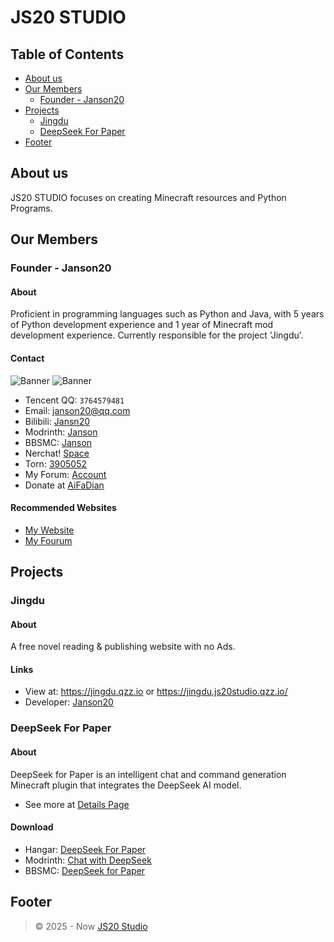 # JS20 STUDIO
## Table of Contents
- [About us](/#about-us)
- [Our Members](/#our-members)
   - [Founder - Janson20](/#founder---janson20)
- [Projects](/#projects)
  - [Jingdu](/#jingdu)
  - [DeepSeek For Paper](/#deepseek-for-paper)
- [Footer](/#footer)

## About us
JS20 STUDIO focuses on creating Minecraft resources and Python Programs.

## Our Members
### Founder - Janson20
#### About
Proficient in programming languages such as Python and Java, with 5 years of Python development experience and 1 year of Minecraft mod development experience. Currently responsible for the project 'Jingdu'.

#### Contact
![Banner](https://api.mcbanners.com/banner/saved/YIHretTFTpRdeT.png)
![Banner](https://api.mcbanners.com/banner/saved/eKWlhldyztOexg.png)
- Tencent QQ: `3764579481`
- Email: [janson20@qq.com](mailto:janson20@qq.com)
- Bilibili: [Jansn20](https://space.bilibili.com/661015875)
- Modrinth: [Janson](https://modrinth.com/user/Janson)
- BBSMC: [Janson](https://modrinth.com/user/Janson)
- Nerchat! [Space](https://matrix.to/#/#janson20:chat.neboer.site)
- Torn: [3905052](https://www.torn.com/profiles.php?XID=3905052)
- My Forum: [Account](https://janson20-forum.great-site.net/memberlist.php?mode=viewprofile&u=2)
- Donate at [AiFaDian](https://afdian.com/a/janson20)

#### Recommended Websites
- [My Website](https://janson20.wuaze.com/)
- [My Fourum](https://janson20-forum.great-site.net/)

## Projects
### Jingdu
#### About
A free novel reading & publishing website with no Ads.

#### Links
- View at: https://jingdu.qzz.io or https://jingdu.js20studio.qzz.io/
- Developer: [Janson20](http://github.com/Janson20/)

### DeepSeek For Paper
#### About
DeepSeek for Paper is an intelligent chat and command generation Minecraft plugin that integrates the DeepSeek AI model.
- See more at [Details Page](/DeepSeekForPaper)

#### Download
- Hangar: [DeepSeek For Paper](https://hangar.papermc.io/janson20/DeepSeekForPaper)
- Modrinth: [Chat with DeepSeek](https://modrinth.com/plugin/chatwithdeepseek)
- BBSMC: [DeepSeek for Paper](https://bbsmc.net/plugin/deepseekforpaper)

## Footer
> © 2025 - Now [JS20 Studio](https://js20studio.qzz.io/)
